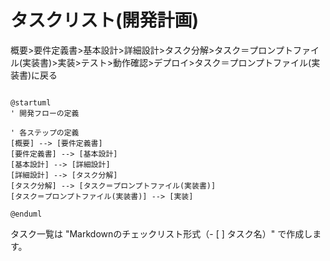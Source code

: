# タスクリスト(開発計画)

概要>要件定義書>基本設計>詳細設計>タスク分解>タスク＝プロンプトファイル(実装書)>実装>テスト>動作確認>デプロイ>タスク＝プロンプトファイル(実装書)に戻る

```

@startuml
' 開発フローの定義

' 各ステップの定義
[概要] --> [要件定義書]
[要件定義書] --> [基本設計]
[基本設計] --> [詳細設計]
[詳細設計] --> [タスク分解]
[タスク分解] --> [タスク＝プロンプトファイル(実装書)]
[タスク＝プロンプトファイル(実装書)] --> [実装]

@enduml

```

タスク一覧は
"Markdownのチェックリスト形式（- [ ] タスク名）"
で作成します。



